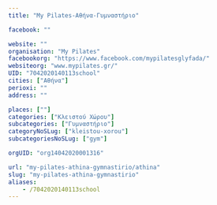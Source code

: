 ```yaml
---
title: "My Pilates-Αθήνα-Γυμναστήριο"

facebook: ""

website: ""
organisation: "My Pilates"
facebookorg: "https://www.facebook.com/mypilatesglyfada/"
websiteorg: "www.mypilates.gr/"
UID: "7042020140113school"
cities: ["Αθήνα"]
perioxi: ""
address: ""

places: [""]
categories: ["Κλειστού Χώρου"]
subcategories: ["Γυμναστήριο"]
categoryNoSLug: ["kleistou-xorou"]
subcategoriesNoSLug: ["gym"]

orgUID: "org14042020001316"

url: "my-pilates-athina-gymnastirio/athina"
slug: "my-pilates-athina-gymnastirio"
aliases:
    - /7042020140113school
---
```






